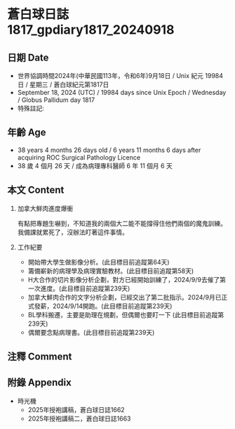 [_metadata_:encoding]: - "utf-8"
[_metadata_:language]: - "zh-Hant-TW"
[_metadata_:fileformat]: - "markdown"
[_metadata_:MIME_type]: - "text/plain"
[_metadata_:markdown_version]: - "commonmark version 0.30"
[_metadata_:markdown_spec]: - "https://spec.commonmark.org/0.30/"

# 蒼白球日誌1817_gpdiary1817_20240918 #

## 日期 Date ##

* 世界協調時間2024年(中華民國113年，令和6年)9月18日 / Unix 紀元 19984 日 / 星期三 / 蒼白球紀元第1817日
* September 18, 2024 (UTC) / 19984 days since Unix Epoch / Wednesday / Globus Pallidum day 1817
* 特殊註記:

## 年齡 Age ##

* 38 years 4 months 26 days old / 6 years 11 months 6 days after acquiring ROC Surgical Pathology Licence
* 38 歲 4 個月 26 天 / 成為病理專科醫師 6 年 11 個月 6 天

## 本文 Content ##

1. 加拿大鮮肉進度爆衝

    有點把專題生嚇到，不知道我的兩個大二能不能撐得住他們兩個的魔鬼訓練。我備課就累死了，沒辦法盯著這件事情。

2. 工作紀要

    - 開始帶大學生做影像分析。(此目標目前追蹤第64天)
    - 籌備嶄新的病理學及病理實驗教材。(此目標目前追蹤第58天)
    - H大合作的切片影像分析企劃，對方已經開始訓練了，2024/9/9去催了第一次進度。(此目標目前追蹤第239天)
    - 加拿大鮮肉合作的文字分析企劃，已經交出了第二批指示。2024/9月已正式發薪，2024/9/14開跑。(此目標目前追蹤第239天)
    - BL學科搬遷，主要是助理在規劃，但偶爾也要盯一下 (此目標目前追蹤第239天)
    - 偶爾要念點病理書。(此目標目前追蹤第239天)

## 注釋 Comment ##


## 附錄 Appendix ##

* 時光機
    - 2025年授袍講稿，蒼白球日誌1662
    - 2025年授袍講稿二，蒼白球日誌1663
